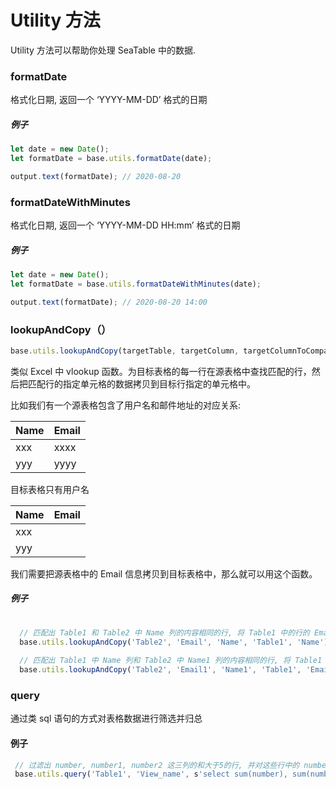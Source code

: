 # Utility 方法

Utility 方法可以帮助你处理 SeaTable 中的数据.

### formatDate

格式化日期, 返回一个 ‘YYYY-MM-DD’ 格式的日期

##### 例子

```javascript
let date = new Date();
let formatDate = base.utils.formatDate(date);

output.text(formatDate); // 2020-08-20
```

### formatDateWithMinutes

格式化日期, 返回一个 ‘YYYY-MM-DD HH:mm’ 格式的日期

##### 例子

```javascript
let date = new Date();
let formatDate = base.utils.formatDateWithMinutes(date);

output.text(formatDate); // 2020-08-20 14:00
```

### lookupAndCopy（）

```javascript
base.utils.lookupAndCopy(targetTable, targetColumn, targetColumnToCompare, sourceTableName, sourceColumnName, sourceColumnToCompare = null);
```

类似 Excel 中 vlookup 函数。为目标表格的每一行在源表格中查找匹配的行，然后把匹配行的指定单元格的数据拷贝到目标行指定的单元格中。

比如我们有一个源表格包含了用户名和邮件地址的对应关系:

| Name | Email |
|-----|-------|
| xxx | xxxx |
| yyy | yyyy |

目标表格只有用户名

| Name | Email |
|-----|-------|
| xxx |       |
| yyy |       |

我们需要把源表格中的 Email 信息拷贝到目标表格中，那么就可以用这个函数。

##### 例子

```javascript
  
  // 匹配出 Table1 和 Table2 中 Name 列的内容相同的行, 将 Table1 中的行的 Email 列的内容拷贝到 Table2 中对应行的 Email 列
  base.utils.lookupAndCopy('Table2', 'Email', 'Name', 'Table1', 'Name');
  
  // 匹配出 Table1 中 Name 列和 Table2 中 Name1 列的内容相同的行, 将 Table1 中的行的 Email 列的内容拷贝到 Table2 中对应行的 Email1 列
  base.utils.lookupAndCopy('Table2', 'Email1', 'Name1', 'Table1', 'Email', 'Name');
```

### query

通过类 sql 语句的方式对表格数据进行筛选并归总

#### 例子

```javascript
 // 过滤出 number, number1, number2 这三列的和大于5的行, 并对这些行中的 number, number2 列分别求和, 返回结果 {number: 12, number2: 23}
 base.utils.query('Table1', 'View_name', s'select sum(number), sum(number2) where number + number1 + number2 > 5');
  
```